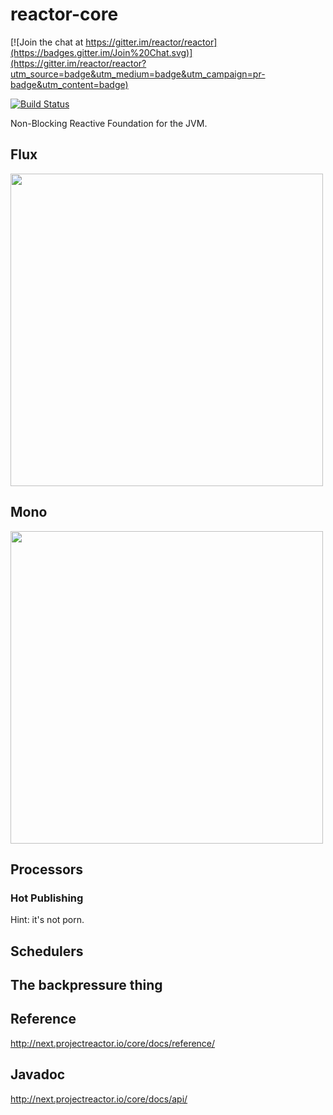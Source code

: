 # reactor-core

[![Join the chat at https://gitter.im/reactor/reactor](https://badges.gitter.im/Join%20Chat.svg)](https://gitter.im/reactor/reactor?utm_source=badge&utm_medium=badge&utm_campaign=pr-badge&utm_content=badge)

[![Build Status](https://drone.io/github.com/reactor/reactor-core/status.png)](https://drone.io/github.com/reactor/reactor-core/latest)

Non-Blocking Reactive Foundation for the JVM.

## Flux
[<img src="https://raw.githubusercontent.com/reactor/projectreactor.io/master/src/main/static/assets/img/marble/flux.png" width="500">](next.projectreactor.io/core/docs/api/reactor/core/publisher/Flux.html)

## Mono
[<img src="https://raw.githubusercontent.com/reactor/projectreactor.io/master/src/main/static/assets/img/marble/mono.png" width="500">](next.projectreactor.io/core/docs/api/reactor/core/publisher/Mono.html)

## Processors

### Hot Publishing
Hint: it's not porn.

## Schedulers

## The backpressure thing

## Reference
http://next.projectreactor.io/core/docs/reference/

## Javadoc
http://next.projectreactor.io/core/docs/api/
